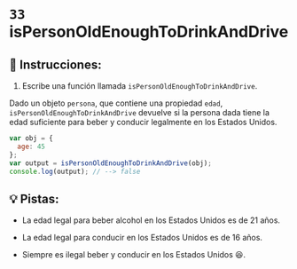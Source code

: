 # `33` isPersonOldEnoughToDrinkAndDrive

## 📝 Instrucciones:

1. Escribe una función llamada `isPersonOldEnoughToDrinkAndDrive`.

Dado un objeto `persona`, que contiene una propiedad `edad`, `isPersonOldEnoughToDrinkAndDrive` devuelve si la persona dada tiene la edad suficiente para beber y conducir legalmente en los Estados Unidos.

```Javascript
var obj = {
  age: 45
};
var output = isPersonOldEnoughToDrinkAndDrive(obj);
console.log(output); // --> false
```

## 💡 Pistas:

 + La edad legal para beber alcohol en los Estados Unidos es de 21 años. 
 
 + La edad legal para conducir en los Estados Unidos es de 16 años. 
 
 + Siempre es ilegal beber y conducir en los Estados Unidos 😆.
